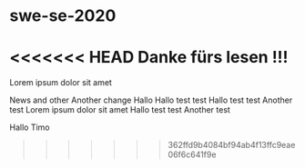 # swe-se-2020
<<<<<<< HEAD
Danke fürs lesen !!!
=======

Lorem ipsum dolor sit amet


News and other
Another change
Hallo
Hallo test test
Hallo test test
Another test
Lorem ipsum dolor sit amet
Hallo test test
Another test

Hallo Timo

>>>>>>> 362ffd9b4084bf94ab4f13ffc9eae06f6c641f9e

